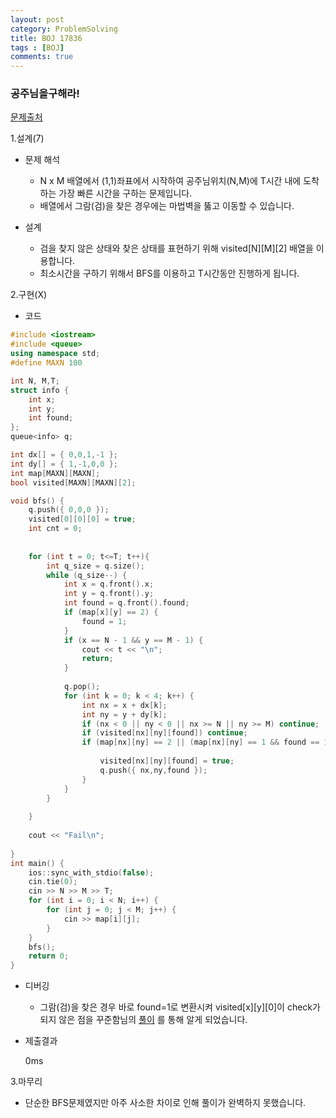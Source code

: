 ```yaml
---
layout: post
category: ProblemSolving
title: BOJ 17836
tags : [BOJ]
comments: true
---
```


### 공주님을구해라!
[문제출처](https://www.acmicpc.net/problem/17836)

1.설계(7)

  - 문제 해석
  
    - N x M 배열에서 (1,1)좌표에서 시작하여 공주님위치(N,M)에 T시간 내에 도착하는 가장 빠른 시간을 구하는 문제입니다.
    - 배열에서 그람(검)을 찾은 경우에는 마법벽을 뚫고 이동할 수 있습니다. 
    
  - 설계
  
    - 검을 찾지 않은 상태와 찾은 상태를 표현하기 위해 visited[N][M][2] 배열을 이용합니다.
    - 최소시간을 구하기 위해서 BFS를 이용하고 T시간동안 진행하게 됩니다.
    
2.구현(X)

  - 코드
  
```cpp
#include <iostream>
#include <queue>
using namespace std;
#define MAXN 100

int N, M,T;
struct info {
	int x;
	int y;
	int found;
};
queue<info> q;

int dx[] = { 0,0,1,-1 };
int dy[] = { 1,-1,0,0 };
int map[MAXN][MAXN];
bool visited[MAXN][MAXN][2];

void bfs() {
	q.push({ 0,0,0 });
	visited[0][0][0] = true;
	int cnt = 0;
	
	
	for (int t = 0; t<=T; t++){
		int q_size = q.size();
		while (q_size--) {
			int x = q.front().x;
			int y = q.front().y;
			int found = q.front().found;
			if (map[x][y] == 2) {
				found = 1;
			}
			if (x == N - 1 && y == M - 1) {
				cout << t << "\n";
				return;
			}
			
			q.pop();
			for (int k = 0; k < 4; k++) {
				int nx = x + dx[k];
				int ny = y + dy[k];
				if (nx < 0 || ny < 0 || nx >= N || ny >= M) continue;
				if (visited[nx][ny][found]) continue;
				if (map[nx][ny] == 2 || (map[nx][ny] == 1 && found == 1) || map[nx][ny] == 0) {
					
					visited[nx][ny][found] = true;
					q.push({ nx,ny,found });
				}
			}
		}
		
	}
	
	cout << "Fail\n";
	
}
int main() {
	ios::sync_with_stdio(false);
	cin.tie(0);
	cin >> N >> M >> T;
	for (int i = 0; i < N; i++) {
		for (int j = 0; j < M; j++) {
			cin >> map[i][j];
		}
	}
	bfs();
	return 0;
}
```
  - 디버깅
    
      - 그람(검)을 찾은 경우 바로 found=1로 변환시켜 visited[x][y][0]이 check가 되지 않은 점을 꾸준함님의 [풀이](https://jaimemin.tistory.com/1313)
      를 통해 알게 되었습니다. 
      
  - 제출결과
      
      0ms
    

3.마무리

- 단순한 BFS문제였지만 아주 사소한 차이로 인해 풀이가 완벽하지 못했습니다.
